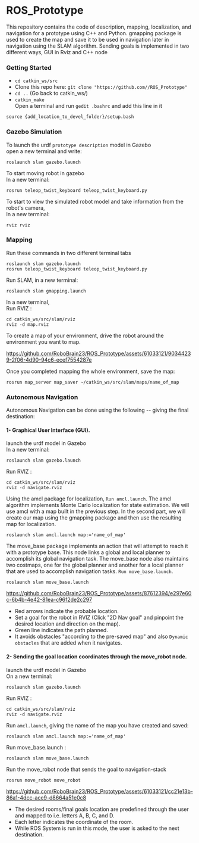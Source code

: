 # ROS_Prototype
This repository contains the code of description, mapping, localization, and navigation for a prototype using C++ and Python. gmapping package is used to create the map and save it to be used in navigation later in navigation using the SLAM algorithm. Sending goals is implemented in two different ways, GUI in Rviz and C++ node 


### Getting Started

- `cd catkin_ws/src`
-  Clone this repo here: `git clone "https://github.com//ROS_Prototype"`
- `cd ..` (Go back to catkin_ws/)
- `catkin_make`<br />
Open a terminal and run `gedit .bashrc` and add this line in it <br />
```
source {add_location_to_devel_folder}/setup.bash
```


### Gazebo Simulation
To launch the urdf `prototype description` model in Gazebo <br />
open a new terminal and write: <br />
```
roslaunch slam gazebo.launch
```
To start moving robot in gazebo <br />
In a new terminal: <br />
```
rosrun teleop_twist_keyboard teleop_twist_keyboard.py
```
To start to view the simulated robot model and take information from the robot's camera, <br />
In a new terminal: <br />
```
rviz rviz
```


### Mapping
Run these commands in two different terminal tabs
```
roslaunch slam gazebo.launch
rosrun teleop_twist_keyboard teleop_twist_keyboard.py
```
Run SLAM, in a new terminal: <br />
```
roslaunch slam gmapping.launch
```
In a new terminal,   
Run RVIZ : <br />
```
cd catkin_ws/src/slam/rviz
rviz -d map.rviz
```

To create a map of your environment, drive the robot around the environment you want to map.




https://github.com/RoboBrain23/ROS_Prototype/assets/61033121/90344239-2f06-4d90-94c6-ecef7554287e


Once you completed mapping the whole environment,
save the map:
```
rosrun map_server map_saver ~/catkin_ws/src/slam/maps/name_of_map
 ```

### Autonomous Navigation
Autonomous Navigation can be done using the following -- giving the final destination:
#### 1- Graphical User Interface (GUI).
launch the urdf model in Gazebo <br />
In a new terminal: <br />
```
roslaunch slam gazebo.launch
```
Run RVIZ :<br />
```
cd catkin_ws/src/slam/rviz 
rviz -d navigate.rviz
```
Using the amcl package for localization, `Run amcl.launch`. The amcl algorithm implements Monte Carlo localization for state estimation.
We will use amcl with a map built in the previous step. In the second part, we will create our map using the gmapping package and then use the resulting map for localization. <br />
```
roslaunch slam amcl.launch map:='name_of_map'
```
The move_base package implements an action that will attempt to reach it with a prototype base. This node links a global and local planner to accomplish its global navigation task. The move_base node also maintains two costmaps, one for the global planner and another for a local planner that are used to accomplish navigation tasks. `Run move_base.launch`.<br />
```
roslaunch slam move_base.launch 
```





https://github.com/RoboBrain23/ROS_Prototype/assets/87612394/e297e60c-6b4b-4e42-81ea-c96f2de2c297







* Red arrows indicate the probable location.
* Set a goal for the robot in RVIZ (Click "2D Nav goal" and pinpoint the desired location and direction on the map).
* Green line indicates the path planned.
* It avoids obstacles "according to the pre-saved map" and also `Dynamic obstacles` that are added when it navigates.

#### 2- Sending the goal location coordinates through the move_robot node.

launch the urdf model in Gazebo <br />
On a new terminal: <br />
```
roslaunch slam gazebo.launch
```
Run RVIZ :<br />
```
cd catkin_ws/src/slam/rviz 
rviz -d navigate.rviz
```
Run `amcl.launch`, giving the name of the map you have created and saved: <br />
```
roslaunch slam amcl.launch map:='name_of_map'
```
Run move_base.launch :<br />
```
roslaunch slam move_base.launch 
```
Run the move_robot node that sends the goal to navigation-stack 
```
rosrun move_robot move_robot
```


https://github.com/RoboBrain23/ROS_Prototype/assets/61033121/cc21e13b-86a1-4dcc-ace9-d8664a51e0c8




* The desired rooms/final goals location are predefined through the user and mapped to i.e. letters A, B, C, and D.
* Each letter indicates the coordinate of the room.
* While ROS System is run in this mode, the user is asked to the next destination.
